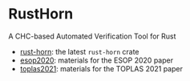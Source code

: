 # RustHorn

A CHC-based Automated Verification Tool for Rust

- [rust-horn](./rust-horn): the latest `rust-horn` crate
- [esop2020](./esop2020): materials for the ESOP 2020 paper
- [toplas2021](./toplas2021): materials for the TOPLAS 2021 paper
